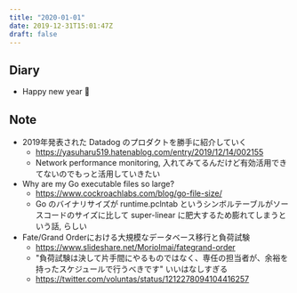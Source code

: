 ```yaml
---
title: "2020-01-01"
date: 2019-12-31T15:01:47Z
draft: false
---
```


## Diary

* Happy new year 🥳

## Note

* 2019年発表された Datadog のプロダクトを勝手に紹介していく
  * https://yasuharu519.hatenablog.com/entry/2019/12/14/002155
  * Network performance monitoring, 入れてみてるんだけど有効活用できてないのでもっと活用していきたい
* Why are my Go executable files so large?
  * https://www.cockroachlabs.com/blog/go-file-size/
  * Go のバイナリサイズが runtime.pclntab というシンボルテーブルがソースコードのサイズに比して super-linear に肥大するため膨れてしまうという話, らしい
* Fate/Grand Orderにおける大規模なデータベース移行と負荷試験
  * https://www.slideshare.net/MorioImai/fategrand-order
  * "負荷試験は決して片手間にやるものではなく、専任の担当者が、余裕を持ったスケジュールで行うべきです" いいはなしすぎる
  * https://twitter.com/voluntas/status/1212278094104416257
